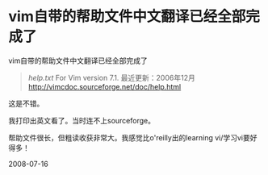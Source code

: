 # vim自带的帮助文件中文翻译已经全部完成了

vim自带的帮助文件中文翻译已经全部完成了

> *help.txt*      For Vim version 7.1.  最近更新：2006年12月
> http://vimcdoc.sourceforge.net/doc/help.html

这是不错。

我打印出英文看了。当时连不上sourceforge。

帮助文件很长，但粗读收获非常大。我感觉比o'reilly出的learning vi/学习vi要好得多！

2008-07-16